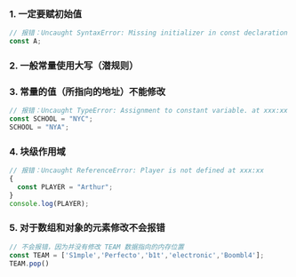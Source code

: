 ### 1. 一定要赋初始值
```js
// 报错：Uncaught SyntaxError: Missing initializer in const declaration
const A;
```
### 2. 一般常量使用大写（潜规则）
### 3. 常量的值（所指向的地址）不能修改
```js
// 报错：Uncaught TypeError: Assignment to constant variable. at xxx:xx
const SCHOOL = "NYC";
SCHOOL = "NYA";
```
### 4. 块级作用域
```js
// 报错：Uncaught ReferenceError: Player is not defined at xxx:xx
{
  const PLAYER = "Arthur";
}
console.log(PLAYER);
```
### 5. 对于数组和对象的元素修改不会报错
```js
// 不会报错，因为并没有修改 TEAM 数据指向的内存位置
const TEAM = ['S1mple','Perfecto','b1t','electronic','Boombl4'];
TEAM.pop()
```
<!--stackedit_data:
eyJoaXN0b3J5IjpbMTcxMTY4OTAyOF19
-->